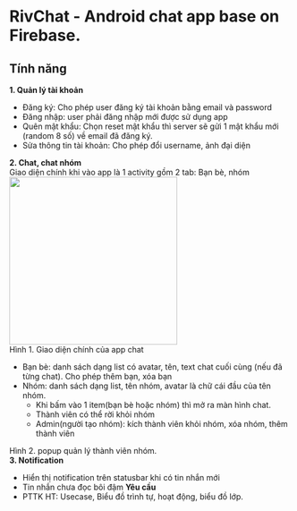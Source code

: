 # RivChat - Android chat app base on Firebase.  
## Tính năng  
**1. Quản lý tài khoản**  
* Đăng ký: Cho phép user đăng ký tài khoản bằng email và password
* Đăng nhập: user phải đăng nhập mới được sử dụng app
* Quên mật khẩu: Chọn reset mật khẩu thì server sẽ gửi 1 mật khẩu mới (random 8 số) về email đã đăng ký.
* Sửa thông tin tài khoản: Cho phép đổi username, ảnh đại diện

**2. Chat, chat nhóm**  
Giao diện chính khi vào app là 1 activity gồm 2 tab: Bạn bè, nhóm  
<img src='https://github.com/HieuApp/android-firebase-chat/blob/master/rivchat.png' width='300'/>  
Hình 1. Giao diện chính của app chat
* Bạn bè: danh sách dạng list có avatar, tên, text chat cuối cùng (nếu đã từng chat). Cho phép thêm bạn, xóa bạn
* Nhóm: danh sách dạng list, tên nhóm, avatar là chữ cái đầu của tên nhóm.
	- Khi bấm vào 1 item(bạn bè hoặc nhóm) thì mở ra màn hình chat.
	- Thành viên có thể rời khỏi nhóm
	- Admin(người tạo nhóm): kích thành viên khỏi nhóm, xóa nhóm, thêm thành viên  

Hình 2. popup quản lý thành viên nhóm.  
**3. Notification**  
* Hiển thị notification trên statusbar khi có tin nhắn mới
* Tin nhắn chưa đọc bôi đậm
**Yêu cầu**
* PTTK HT: Usecase, Biểu đồ trình tự, hoạt động, biểu đồ lớp. 

